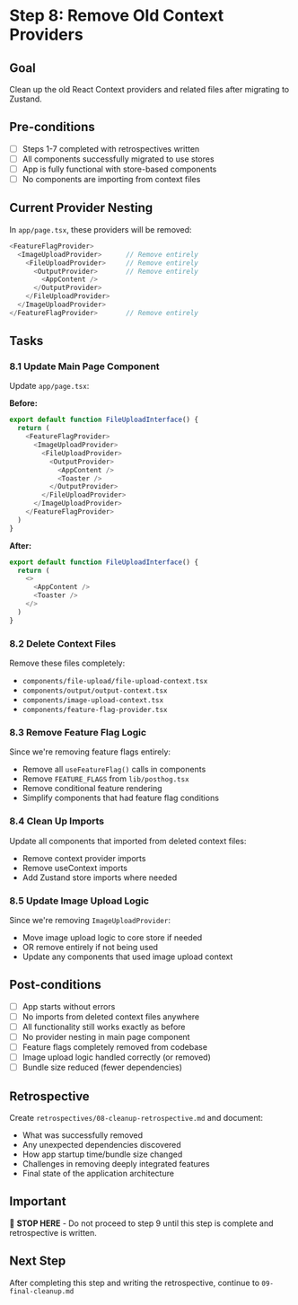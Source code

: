 # Step 8: Remove Old Context Providers

## Goal
Clean up the old React Context providers and related files after migrating to Zustand.

## Pre-conditions
- [ ] Steps 1-7 completed with retrospectives written
- [ ] All components successfully migrated to use stores
- [ ] App is fully functional with store-based components
- [ ] No components are importing from context files

## Current Provider Nesting
In `app/page.tsx`, these providers will be removed:
```typescript
<FeatureFlagProvider>
  <ImageUploadProvider>      // Remove entirely
    <FileUploadProvider>     // Remove entirely  
      <OutputProvider>       // Remove entirely
        <AppContent />
      </OutputProvider>
    </FileUploadProvider>
  </ImageUploadProvider>
</FeatureFlagProvider>       // Remove entirely
```

## Tasks

### 8.1 Update Main Page Component

Update `app/page.tsx`:

**Before:**
```typescript
export default function FileUploadInterface() {
  return (
    <FeatureFlagProvider>
      <ImageUploadProvider>
        <FileUploadProvider>
          <OutputProvider>
            <AppContent />
            <Toaster />
          </OutputProvider>
        </FileUploadProvider>
      </ImageUploadProvider>
    </FeatureFlagProvider>
  )
}
```

**After:**
```typescript
export default function FileUploadInterface() {
  return (
    <>
      <AppContent />
      <Toaster />
    </>
  )
}
```

### 8.2 Delete Context Files

Remove these files completely:
- `components/file-upload/file-upload-context.tsx`
- `components/output/output-context.tsx`  
- `components/image-upload-context.tsx`
- `components/feature-flag-provider.tsx`

### 8.3 Remove Feature Flag Logic

Since we're removing feature flags entirely:
- Remove all `useFeatureFlag()` calls in components
- Remove `FEATURE_FLAGS` from `lib/posthog.tsx`
- Remove conditional feature rendering
- Simplify components that had feature flag conditions

### 8.4 Clean Up Imports

Update all components that imported from deleted context files:
- Remove context provider imports
- Remove useContext imports  
- Add Zustand store imports where needed

### 8.5 Update Image Upload Logic

Since we're removing `ImageUploadProvider`:
- Move image upload logic to core store if needed
- OR remove entirely if not being used
- Update any components that used image upload context

## Post-conditions
- [ ] App starts without errors
- [ ] No imports from deleted context files anywhere
- [ ] All functionality still works exactly as before
- [ ] No provider nesting in main page component
- [ ] Feature flags completely removed from codebase
- [ ] Image upload logic handled correctly (or removed)
- [ ] Bundle size reduced (fewer dependencies)

## Retrospective
Create `retrospectives/08-cleanup-retrospective.md` and document:
- What was successfully removed
- Any unexpected dependencies discovered
- How app startup time/bundle size changed
- Challenges in removing deeply integrated features
- Final state of the application architecture

## Important
🛑 **STOP HERE** - Do not proceed to step 9 until this step is complete and retrospective is written.

## Next Step
After completing this step and writing the retrospective, continue to `09-final-cleanup.md`
